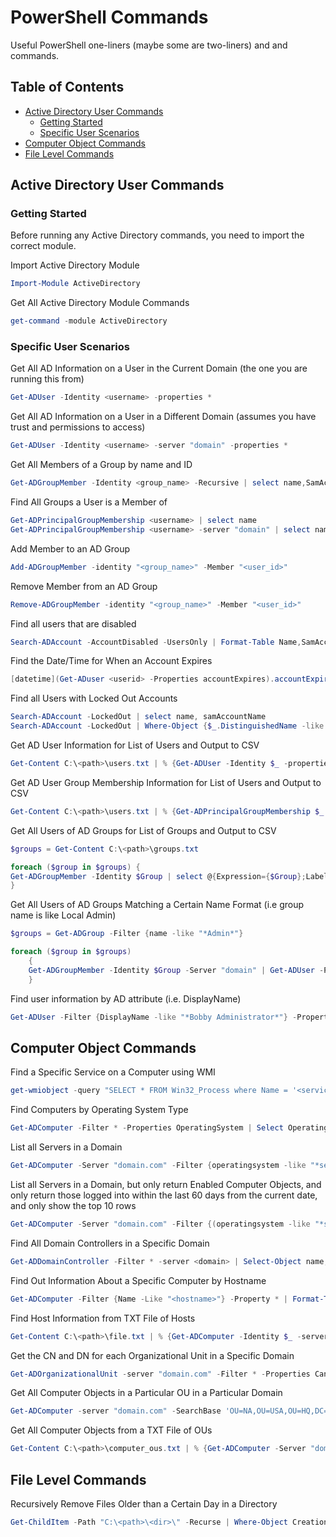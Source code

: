 # PowerShell Commands

Useful PowerShell one-liners (maybe some are two-liners) and and commands.

## Table of Contents

* [Active Directory User Commands](#active-directory-user-commands)
  * [Getting Started](#getting-started)
  * [Specific User Scenarios](#specific-user-scenarios)
* [Computer Object Commands](#computer-object-commands)
* [File Level Commands](#file-level-commands)

## Active Directory User Commands

### Getting Started

Before running any Active Directory commands, you need to import the correct module.

Import Active Directory Module

``` powershell
Import-Module ActiveDirectory
```

Get All Active Directory Module Commands

``` powershell
get-command -module ActiveDirectory
```

### Specific User Scenarios

Get All AD Information on a User in the Current Domain (the one you are running this from)

``` powershell
Get-ADUser -Identity <username> -properties *
```

Get All AD Information on a User in a Different Domain (assumes you have trust and permissions to access)

``` powershell
Get-ADUser -Identity <username> -server "domain" -properties *
```

Get All Members of a Group by name and ID

``` powershell
Get-ADGroupMember -Identity <group_name> -Recursive | select name,SamAccountName
```

Find All Groups a User is a Member of

``` powershell
Get-ADPrincipalGroupMembership <username> | select name
Get-ADPrincipalGroupMembership <username> -server "domain" | select name | Sort-Object -Property name
```

Add Member to an AD Group

``` powershell
Add-ADGroupMember -identity "<group_name>" -Member "<user_id>"
```

Remove Member from an AD Group

``` powershell
Remove-ADGroupMember -identity "<group_name>" -Member "<user_id>"
```

Find all users that are disabled

``` powershell
Search-ADAccount -AccountDisabled -UsersOnly | Format-Table Name,SamAccountName ObjectClass -A
```

Find the Date/Time for When an Account Expires

``` powershell
[datetime](Get-ADuser <userid> -Properties accountExpires).accountExpires
```

Find all Users with Locked Out Accounts

``` powershell
Search-ADAccount -LockedOut | select name, samAccountName
Search-ADAccount -LockedOut | Where-Object {$_.DistinguishedName -like "*DC=domain,DC=com"} | Select Name, LockedOut, LastLogonDate, PasswordExpired | Format-Table -AutoSize
```

Get AD User Information for List of Users and Output to CSV

``` powershell
Get-Content C:\<path>\users.txt | % {Get-ADUser -Identity $_ -properties * | select CN, samAccountName, EmployeeID, enabled, Description, Department, mlSubLobDescr, OfficePhone, Manager ,StreetAddress, LastLogonDate, LastBadPasswordAttempt, PasswordExpired} | Export-Csv C:\<path>\user_lookup.csv
```

Get AD User Group Membership Information for List of Users and Output to CSV

``` powershell
Get-Content C:\<path>\users.txt | % {Get-ADPrincipalGroupMembership $_ | select name} | Export-Csv C:\<path>\user_group_membership_lookup.csv
```

Get All Users of AD Groups for List of Groups and Output to CSV

``` powershell
$groups = Get-Content C:\<path>\groups.txt

foreach ($group in $groups) {
Get-ADGroupMember -Identity $Group | select @{Expression={$Group};Label="Group Name"},Name,SamAccountName | Export-CSV C:\<path>\user_groups.csv -NoTypeInformation -append
}
```

Get All Users of AD Groups Matching a Certain Name Format (i.e group name is like Local Admin)

``` powershell
$groups = Get-ADGroup -Filter {name -like "*Admin*"}

foreach ($group in $groups)
    {
    Get-ADGroupMember -Identity $Group -Server "domain" | Get-ADUser -Properties * | select @{Expression={$Group};Label="Common Name"},Name,enabled,LastLogonDate,GivenName,Surname,EmailAddress,title,department,mlSubLobDescr | Export-Csv C:\<path>\local_admin_group.csv -NoTypeInformation -Append
    }
```

Find user information by AD attribute (i.e. DisplayName)

``` powershell
Get-ADUser -Filter {DisplayName -like "*Bobby Administrator*"} -Properties * | Select name, DisplayName, EmailAddress, enabled, LastLogonDate, title, department, mlSubLobDescr | Format-Table -AutoSize
```

## Computer Object Commands

Find a Specific Service on a Computer using WMI

``` powershell
get-wmiobject -query "SELECT * FROM Win32_Process where Name = '<service_name.exe>'" | select-object Name,CommandLine | Sort-Object -Descending Name
```

Find Computers by Operating System Type

```powershell
Get-ADComputer -Filter * -Properties OperatingSystem | Select OperatingSystem -unique | Sort OperatingSystem
```

List all Servers in a Domain

``` powershell
Get-ADComputer -Server "domain.com" -Filter {operatingsystem -like "*server*"} -Properties * | select enabled,name,operatingsystem,canonicalname,lastlogondate | Export-Csv C:\<path>\computer_list.csv -Append -NoClobber
```

List all Servers in a Domain, but only return Enabled Computer Objects, and only return those logged into within the last 60 days from the current date, and only show the top 10 rows

``` powershell
Get-ADComputer -Server "domain.com" -Filter {(operatingsystem -like "*server*") -and (enabled -eq "TRUE")} -Properties * | where {$_.LastLogonDate -ge (Get-Date).AddDays(-60)} | select enabled,name,operatingsystem,canonicalname,lastlogondate | Format-Table -AutoSize | select -First 10
```

Find All Domain Controllers in a Specific Domain

``` powershell
Get-ADDomainController -Filter * -server <domain> | Select-Object name, domain
```

Find Out Information About a Specific Computer by Hostname

``` powershell
Get-ADComputer -Filter {Name -Like "<hostname>"} -Property * | Format-Table Name,ipv4address,OperatingSystem,OperatingSystemServicePack,LastLogonDate -Wrap -Auto
```

Find Host Information from TXT File of Hosts

``` powershell
Get-Content C:\<path>\file.txt | % {Get-ADComputer -Identity $_ -server <domain> -properties * | select name, ipv4address, operatingsystem, distinguishedname} | Export-Csv C:\<path>\output.csv -Append -NoClobber
```

Get the CN and DN for each Organizational Unit in a Specific Domain

``` powershell
Get-ADOrganizationalUnit -server "domain.com" -Filter * -Properties CanonicalName | Select-Object -Property CanonicalName, DistinguishedName | Sort-Object CanonicalName, ascending
```

Get All Computer Objects in a Particular OU in a Particular Domain

``` powershell
Get-ADComputer -server "domain.com" -SearchBase 'OU=NA,OU=USA,OU=HQ,DC=domain,DC=com' -Filter '*' -Properties * | Select name, ipv4address, operatingsystem, CanonicalName, distinguishedname | Format-Table -AutoSize
```

Get All Computer Objects from a TXT File of OUs

``` powershell
Get-Content C:\<path>\computer_ous.txt | % {Get-ADComputer -Server "domain.com" -SearchBase $_ -Filter '*' -Properties * | Select name,ipv4address,operatingsystem,CanonicalName,distinguishedname,enabled} | Export-Csv C:\<path>\computers_in_ous.csv -Append -NoClobber
```

## File Level Commands

Recursively Remove Files Older than a Certain Day in a Directory

``` powershell
Get-ChildItem -Path "C:\<path>\<dir>\" -Recurse | Where-Object CreationTime -gt (Get-Date).AddDays(-180) | Remove-Item -Recurse
```
